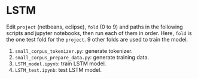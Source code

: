 # LSTM

Edit `project` (netbeans, eclipse), `fold` (0 to 9) and paths in the following scripts and jupyter notebooks, then run each of them in order. Here, `fold` is the one test fold for the `project`. 9 other folds are used to train the model.

1. `small_corpus_tokenizer.py`: generate tokenizer.
2. `small_corpus_prepare_data.py`: generate training data.
3. `LSTM_model.ipynb`: train LSTM model.
4. `LSTM_test.ipynb`: test LSTM model.
